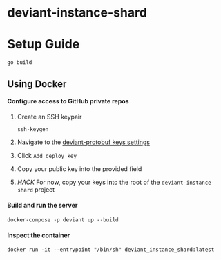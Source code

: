 # deviant-instance-shard

# Setup Guide

```
go build
```

## Using Docker

#### Configure access to GitHub private repos

1. Create an SSH keypair
    ```
    ssh-keygen
    ```

2. Navigate to the [deviant-protobuf keys settings](https://github.com/recluse-games/deviant-protobuf/settings/keys)

3. Click `Add deploy key`

4. Copy your public key into the provided field

5. *HACK* For now, copy your keys into the root of the `deviant-instance-shard` project

#### Build and run the server
```
docker-compose -p deviant up --build
```

#### Inspect the container
```
docker run -it --entrypoint "/bin/sh" deviant_instance_shard:latest
```
